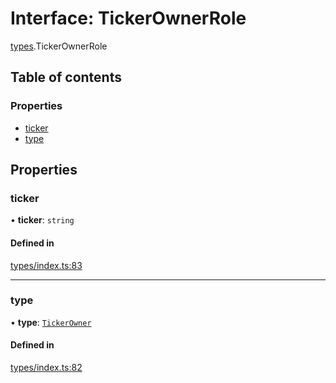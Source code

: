 # Interface: TickerOwnerRole

[types](../wiki/types).TickerOwnerRole

## Table of contents

### Properties

- [ticker](../wiki/types.TickerOwnerRole#ticker)
- [type](../wiki/types.TickerOwnerRole#type)

## Properties

### ticker

• **ticker**: `string`

#### Defined in

[types/index.ts:83](https://github.com/PolymeshAssociation/polymesh-sdk/blob/07a4c5b0/src/types/index.ts#L83)

___

### type

• **type**: [`TickerOwner`](../wiki/types.RoleType#tickerowner)

#### Defined in

[types/index.ts:82](https://github.com/PolymeshAssociation/polymesh-sdk/blob/07a4c5b0/src/types/index.ts#L82)
